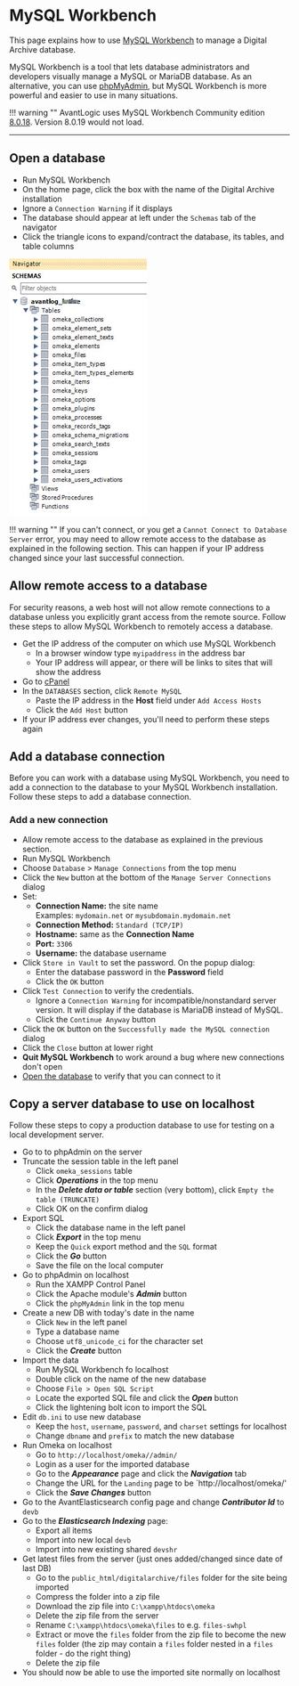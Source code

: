 # MySQL Workbench

This page explains how to use [MySQL Workbench](https://www.mysql.com/products/workbench/)
to manage a Digital Archive database.

MySQL Workbench is a tool that lets database administrators and developers visually manage a
MySQL or MariaDB database. As an alternative, you can use [phpMyAdmin](https://www.phpmyadmin.net/),
but MySQL Workbench is more powerful and easier to use in many situations.

!!! warning ""
    AvantLogic uses MySQL Workbench Community edition
    [8.0.18](https://dev.mysql.com/downloads/workbench/). Version 8.0.19 would not load.

---

## Open a database

-   Run MySQL Workbench
-   On the home page, click the box with the name of the Digital Archive installation
-   Ignore a `Connection Warning` if it displays
-   The database should appear at left under the `Schemas` tab of the navigator
-   Click the triangle icons to expand/contract the database, its tables, and table columns

![Schema](mysql-workbench-1.jpg)

!!! warning ""
    If you can't connect, or you get a `Cannot Connect to Database Server` error, you may need
    to allow remote access to the database as explained in the following section. This can
    happen if your IP address changed since your last successful connection.

## Allow remote access to a database

For security reasons, a web host will not allow remote connections to a database
unless you explicitly grant access from the remote source. Follow these steps to
allow MySQL Workbench to remotely access a database.

-   Get the IP address of the computer on which use MySQL Workbench
    -	In a browser window type `myipaddress` in the address bar
    -   Your IP address will appear, or there will be links to sites that will show the address
-	Go to [cPanel](web-host.md#cpanel)
-	In the `DATABASES` section, click `Remote MySQL`
    -	Paste the IP address in the **Host** field under `Add Access Hosts`
    -	Click the `Add Host` button
-   If your IP address ever changes, you'll need to perform these steps again

## Add a database connection

Before you can work with a database using MySQL Workbench, you need to add a
connection to the database to your MySQL Workbench installation. Follow these steps
to add a database connection.

### Add a new connection

-   Allow remote access to the database as explained in the previous section.
-   Run MySQL Workbench
-	Choose `Database` > `Manage Connections` from the top menu
-	Click the `New` button at the bottom of the `Manage Server Connections` dialog
-	Set:
    -	**Connection Name:** the site name  
        Examples: `mydomain.net` or `mysubdomain.mydomain.net`
    -	**Connection Method:** `Standard (TCP/IP)`
    -	**Hostname:** same as the **Connection Name**
    -	**Port:** `3306`
    -	**Username:** the database username
-	Click `Store in Vault` to set the password. On the popup dialog:
    -   Enter the database password in the **Password** field
    -   Click the `OK` button
-	Click `Test Connection` to verify the credentials.
    -   Ignore a `Connection Warning` for incompatible/nonstandard server version.
        It will display if the database is MariaDB instead of MySQL.
    -   Click the `Continue Anyway` button
-   Click the `OK` button on the `Successfully made the MySQL connection` dialog
-	Click the `Close` button at lower right
-	**Quit MySQL Workbench** to work around a bug where new connections don't open
-   [Open the database](#open-a-database) to verify that you can connect to it

## Copy a server database to use on localhost

Follow these steps to copy a production database to use for testing on a local
development server.

-   Go to to phpAdmin on the server
-   Truncate the session table in the left panel
    -   Click `omeka_sessions` table
    -   Click **_Operations_** in the top menu
    -   In the **_Delete data or table_** section (very bottom), click `Empty the table (TRUNCATE)`
    -   Click OK on the confirm dialog
-   Export SQL
    -   Click the database name in the left panel
    -   Click **_Export_** in the top menu
    -   Keep the `Quick` export method and the `SQL` format
    -   Click the **_Go_** button
    -   Save the file on the local computer
-   Go to phpAdmin on localhost
    -   Run the XAMPP Control Panel
    -   Click the Apache module's **_Admin_** button
    -   Click the `phpMyAdmin` link in the top menu
-   Create a new DB with today's date in the name
    -   Click `New` in the left panel
    -   Type a database name
    -   Choose `utf8_unicode_ci` for the character set
    -   Click the **_Create_** button
-   Import the data    
    -   Run MySQL Workbench fo localhost 
    -   Double click on the name of the new database
    -   Choose `File > Open SQL Script`
    -   Locate the exported SQL file and click the **_Open_** button
    -   Click the lightening bolt icon to import the SQL
-   Edit `db.ini` to use new database
    -   Keep the `host`, `username`, `password`, and `charset` settings for localhost
    -   Change `dbname` and `prefix` to match the new database
-   Run Omeka on localhost
    -   Go to `http://localhost/omeka//admin/`
    -   Login as a user for the imported database
    -   Go to the **_Appearance_** page and click the **_Navigation_** tab
    -   Change the URL for the `Landing` page to be `http://localhost/omeka/'
    -   Click the **_Save Changes_** button
-   Go to the AvantElasticsearch config page and change **_Contributor Id_** to `devb`
-   Go to the **_Elasticsearch Indexing_** page:
    -   Export all items
    -   Import into new local `devb`
    -   Import into new existing shared `devshr`
-   Get latest files from the server (just ones added/changed since date of last DB)
    -   Go to the `public_html/digitalarchive/files` folder for the site being imported
    -   Compress the folder into a zip file
    -   Download the zip file into `C:\xampp\htdocs\omeka`
    -   Delete the zip file from the server
    -   Rename `C:\xampp\htdocs\omeka\files` to e.g. `files-swhpl`
    -   Extract or move the `files` folder from the zip file to become the new `files` folder
        (the zip may contain a `files` folder nested in a `files` folder - do the right thing)
    -   Delete the zip file
-   You should now be able to use the imported site normally on localhost    
